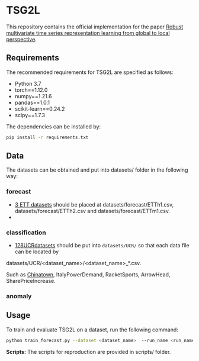 # TSG2L
This repository contains the official implementation for the paper [Robust multivariate time series representation learning from global to local perspective]().

## Requirements
The recommended requirements for TSG2L are specified as follows:

- Python 3.7
- torch==1.12.0
- numpy==1.21.6
- pandas==1.0.1
- scikit-learn==0.24.2
- scipy==1.7.3

The dependencies can be installed by:
```bash
pip install -r requirements.txt
```
## Data 
The datasets can be obtained and put into datasets/ folder in the following way:
### forecast
- [3 ETT datasets](https://github.com/zhouhaoyi/ETDataset) should be placed at datasets/forecast/ETTh1.csv, datasets/forecast/ETTh2.csv and datasets/forecast/ETTm1.csv.
- []()
### classification
- [128UCRdatasets](https://www.cs.ucr.edu/~eamonn/time_series_data_2018) should be put into `datasets/UCR/` so that each data file can be located by

datasets/UCR/<dataset_name>/<dataset_name>_*.csv.


Such as [Chinatown](https://www.cs.ucr.edu/~eamonn/time_series_data_2018/Chinatown), ItalyPowerDemand, RacketSports, ArrowHead, SharePriceIncrease.
### anomaly

## Usage
To train and evaluate TSG2L on a dataset, run the following command:
```bash
python train_forecast.py --dataset <dataset_name>  --run_name <run_name> --loader <loader> --gpu <gpu> 
```
**Scripts:** The scripts for reproduction are provided in scripts/ folder.
